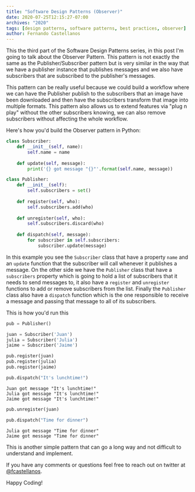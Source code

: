 ```yaml
---
title: "Software Design Patterns (Observer)"
date: 2020-07-25T12:15:27-07:00
archives: "2020"
tags: [design patterns, software patterns, best practices, observer]
author: Fernando Castellanos
---
```


This the third part of the Software Design Patterns series, in this post I'm going to talk about the Observer Pattern. This pattern is not exactly the same as the Publisher/Subscriber pattern but is very similar in the way that we have a publisher instance that publishes messages and we also have subscribers that are subscribed to the publisher's messages.

This pattern can be really useful because we could build a workflow where we can have the Publisher publish to the subscribers that an image have been downloaded and then have the subscribers transform that image into multiple formats. This pattern also allows us to extend features via "plug n play" without the other subscribers knowing, we can also remove subscribers without affecting the whole workflow.

Here's how you'd build the Observer pattern in Python:

```python
class Subscriber:
    def __init__(self, name):
        self.name = name
    
    def update(self, message):
        print('{} got message "{}"'.format(self.name, message))

class Publisher:
    def __init__(self):
        self.subscribers = set()
    
    def register(self, who):
        self.subscribers.add(who)
    
    def unregister(self, who):
        self.subscribers.discard(who)
    
    def dispatch(self, message):
        for subscriber in self.subscribers:
            subscriber.update(message)
```

In this example you see the `Subscriber` class that have a property `name` and an `update` function that the subscriber will call whenever it publishes a message. On the other side we have the `Publisher` class that have a `subscribers` property which is going to hold a list of subscribers that it needs to send messages to, it also have a `register` and `unregister` functions to add or remove subscribers from the list. Finally the `Publisher` class also have a `dispatch` function which is the one responsible to receive a message and passing that message to all of its subscribers.

This is how you'd run this

```python
pub = Publisher()

juan = Subscriber('Juan')
julia = Subscriber('Julia')
jaime = Subscriber('Jaime')

pub.register(juan)
pub.register(julia)
pub.register(jaime)

pub.dispatch("It's lunchtime!")
```

```
Juan got message "It's lunchtime!"
Julia got message "It's lunchtime!"
Jaime got message "It's lunchtime!"
```

```python
pub.unregister(juan)

pub.dispatch("Time for dinner")
```

```
Julia got message "Time for dinner"
Jaime got message "Time for dinner"
```

This is another simple pattern that can go a long way and not difficult to understand and implement.

If you have any comments or questions feel free to reach out on twitter at [@fcastellanos](https://twitter.com/fcastellanos).

Happy Coding!